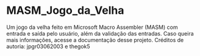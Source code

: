 # MASM_Jogo_da_Velha
Um jogo da velha feito em Microsoft Macro Assembler (MASM) com entrada e saída pelo usuário, além da validação das entradas.
Caso queira mais informações, acesse a documentação desse projeto.
Créditos de autoria: jpgr03062003 e thegok5
